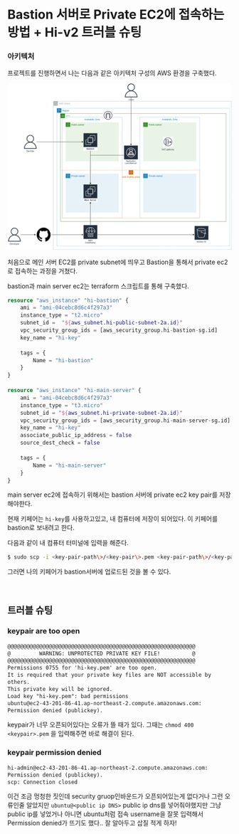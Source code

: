 # Bastion 서버로 Private EC2에 접속하는 방법 + Hi-v2 트러블 슈팅

### 아키텍처

프로젝트를 진행하면서 나는 다음과 같은 아키텍처 구성의 AWS 환경을 구축했다.

![](https://github.com/GSM-MSG/hi-infrastructure-global-v1/raw/master/architecture/hi_architecture.png)

처음으로 메인 서버 EC2를 private subnet에 띄우고 Bastion을 통해서 private ec2로 접속하는 과정을 거쳤다.

bastion과 main server ec2는 terraform 스크립트를 통해 구축했다.

```tf
resource "aws_instance" "hi-bastion" {
    ami = "ami-04cebc8d6c4f297a3"
    instance_type = "t2.micro"
    subnet_id =  "${aws_subnet.hi-public-subnet-2a.id}"
    vpc_security_group_ids = [aws_security_group.hi-bastion-sg.id]
    key_name = "hi-key"

    tags = {
        Name = "hi-bastion"
    }
}

resource "aws_instance" "hi-main-server" {
    ami = "ami-04cebc8d6c4f297a3"
    instance_type = "t3.micro"
    subnet_id = "${aws_subnet.hi-private-subnet-2a.id}"
    vpc_security_group_ids = [aws_security_group.hi-main-server-sg.id]
    key_name = "hi-key"
    associate_public_ip_address = false
    source_dest_check = false
    
    tags = {
        Name = "hi-main-server"
    }
}
```

main server ec2에 접속하기 위해서는 bastion 서버에 private ec2 key pair를 저장해야한다.

현재 키페어는 `hi-key`를 사용하고있고, 내 컴퓨터에 저장이 되어있다. 이 키페어를 bastion로 보내려고 한다.

다음과 같이 내 컴퓨터 터미널에 입력을 해준다.

```zsh
$ sudo scp -i <key-pair-path\>/<key-pair\>.pem <key-pair-path\>/<key-pair\>.pem <username\>@<public_ip_dns\>:/home/ubuntu
```

그러면 나의 키페어가 bastion서버에 업로드된 것을 볼 수 있다.

<br>

## 트러블 슈팅

### keypair are too open

```
@@@@@@@@@@@@@@@@@@@@@@@@@@@@@@@@@@@@@@@@@@@@@@@@@@@@@@@@@@@
@         WARNING: UNPROTECTED PRIVATE KEY FILE!          @
@@@@@@@@@@@@@@@@@@@@@@@@@@@@@@@@@@@@@@@@@@@@@@@@@@@@@@@@@@@
Permissions 0755 for 'hi-key.pem' are too open.
It is required that your private key files are NOT accessible by others.
This private key will be ignored.
Load key "hi-key.pem": bad permissions
ubuntu@ec2-43-201-86-41.ap-northeast-2.compute.amazonaws.com: Permission denied (publickey).
```

keypair가 너무 오픈되어있다는 오류가 뜰 때가 있다. 그때는 `chmod 400 <keypair>.pem` 을 입력해주면 바로 해결이 된다.

### keypair permission denied

```
hi-admin@ec2-43-201-86-41.ap-northeast-2.compute.amazonaws.com: Permission denied (publickey).
scp: Connection closed
```

이건 조금 멍청한 짓인데 security gruop인바운드가 오픈되어있는게 없다거나 그런 오류인줄 알았지만 `ubuntu@<public ip DNS>`  public ip dns를 넣어줘야했지만 그냥 public ip를 넣었거나 아니면 ubuntu처럼 접속 username을 잘못 입력해서 Permission denied가 뜨기도 했다.. 잘 알아두고 삽질 적게 하자!